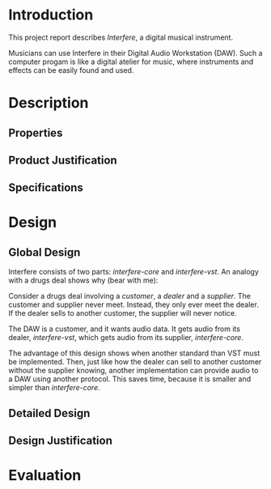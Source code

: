 # Introduction
<!-- Give a general description of your system. For example, what are the
goals of the system? Who are the users of the system? Why are they interested
in using this system? -->
This project report describes *Interfere*, a digital musical instrument.

Musicians can use Interfere in their Digital Audio Workstation (DAW). Such a
computer progam is like a digital atelier for music, where instruments and effects
can be easily found and used.

# Description

## Properties
<!-- Global description of the product and its properties. Although this is a
global description, it is important that you try to describe the properties
explicitly. So do not accept any implicit assumptions. The description can be
illustrated with information about the user interface, for example
screenshots or other illustrative information.-->

## Product Justification
<!-- Here you explain why it is worthwhile to build your system. What other
(similar) products are available? What are the typical (new and innovative)
contributions of your system? -->

## Specifications
<!-- A more detailed description of the properties mentioned in section 2.1.
It would be good to give some underlying models, for example Use Case
Diagrams with an explanatory description. -->

# Design

## Global Design
<!-- Describe the components (modules) of your system and the
interconnections between those components. You should explicitly describe the
role of each component. Explain why the components together actually do what
they are supposed to do. Make sure that this distinction between the
components is in line with the way in which you implemented the system. -->
Interfere consists of two parts: *interfere-core* and *interfere-vst*. An analogy
with a drugs deal shows why (bear with me):

Consider a drugs deal involving a *customer*, a *dealer* and a *supplier*.
The customer and supplier never meet. Instead, they
only ever meet the dealer. If the dealer sells to another customer, the supplier
will never notice.

The DAW is a customer, and it wants audio data. It gets audio from its dealer, 
*interfere-vst*, which gets audio from its supplier, *interfere-core*.

The advantage of this design shows when another standard than
VST must be implemented. Then, just like how the dealer can sell to another
customer without the supplier knowing, another implementation can provide audio to a DAW
using another protocol. This saves time, because it is smaller and simpler than *interfere-core*.

## Detailed Design
<!-- Give a detailed design in terms of data structures and algorithms, for
example the classes, methods and attributes. Explain the idea behind the most
important methods and attributes. Make sure that your descriptions are clear
and consistent, such that a future programmer would be able to further
improve or extend the system. -->

## Design Justification
<!-- Explain why your design is a good design. Here you should focus on your
design decisions including technical details. Give possible design
alternatives and describe how you chose between these alternatives. -->

# Evaluation
<!-- Here you should evaluate your project, for example: are you satisfied
with your product? What are the unsolved issues? Are you satisfied with your
development process (that is the process which resulted in your product)?

What did you learn? Describe and analyse the factors which determined your
process and product. What are the consequences for future work? How would you
operate in a future project?
-->
